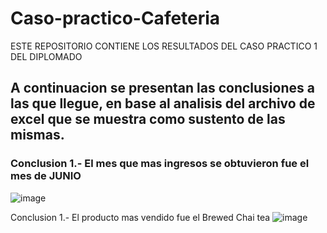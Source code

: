 # Caso-practico-Cafeteria
ESTE REPOSITORIO CONTIENE LOS RESULTADOS DEL CASO PRACTICO 1 DEL DIPLOMADO
## A continuacion se presentan las conclusiones a las que llegue, en base al analisis del archivo de excel que se muestra como sustento de las mismas.

### Conclusion 1.- El mes que mas ingresos se obtuvieron fue el mes de JUNIO
![image](https://github.com/user-attachments/assets/806242bc-ccd1-4b5f-80d5-047c49b920bc)

Conclusion 1.- El producto mas vendido fue el Brewed Chai tea
![image](https://github.com/user-attachments/assets/412b72af-511c-4494-90c2-4ed882821d48)
